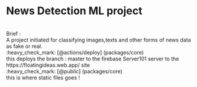 # News Detection ML project 
</br>
Brief : 
</br>
A project initiated for classifying images,texts and other forms of news data as fake or real.
</br>
:heavy_check_mark: [@actions/deploy] (packages/core) 
</br>
this deploys the branch : master to the firebase Server101 server to the https://floatingideas.web.app/ site 
</br>
:heavy_check_mark: [@public] (packages/core)
</br>
this is where static files goes ! 

